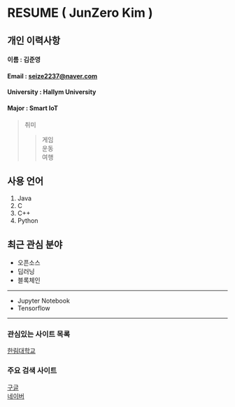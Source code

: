 # RESUME ( JunZero Kim )

## 개인 이력사항

#### 이름 : 김준영
#### Email : seize2237@naver.com
#### University : Hallym University 
#### Major : Smart IoT

> 취미 
>> 게임  
>> 운동  
>> 여행  

## 사용 언어
1. Java
2. C
3. C++
4. Python

## 최근 관심 분야
* 오픈소스
* 딥러닝
* 블록체인
*******
* Jupyter Notebook
* Tensorflow
*******
### 관심있는 사이트 목록
[한림대학교][hallym]

### 주요 검색 사이트
[구글][google]  
[네이버][naver]

[google]: http://www.google.co.kr
[naver]: http://www.naver.com
[hallym]: http://www.hallym.ac.kr

